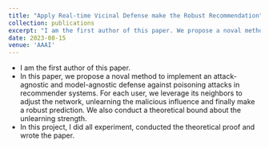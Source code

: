 ```yaml
---
title: "Apply Real-time Vicinal Defense make the Robust Recommendation"
collection: publications
excerpt: "I am the first author of this paper. We propose a noval method to implement an attack-agnostic and model-agnostic defense against poisoning attacks in recommender systems. We also conduct a theoretical bound about the unlearning strength. <a href='/publications/2010-10-01-paper-title-number-2' target='_blank'>details</a>"
date: 2023-08-15
venue: 'AAAI'
---
```

* I am the first author of this paper.
* In this paper, we propose a noval method to implement an attack-agnostic and model-agnostic defense against poisoning attacks in recommender systems. For each user, we leverage its neighbors to adjust the network, unlearning the malicious influence and finally make a robust prediction. We also conduct a theoretical bound about the unlearning strength.
* In this project, I did all experiment, conducted the theoretical proof and wrote the paper.
